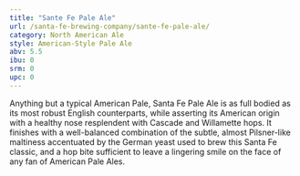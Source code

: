 ```yaml
---
title: "Sante Fe Pale Ale"
url: /santa-fe-brewing-company/sante-fe-pale-ale/
category: North American Ale
style: American-Style Pale Ale
abv: 5.5
ibu: 0
srm: 0
upc: 0
---
```

Anything but a typical American Pale, Santa Fe Pale Ale is as full bodied as its most robust English counterparts, while asserting its American origin with a healthy nose resplendent with Cascade and Willamette hops. It finishes with a well-balanced combination of the subtle, almost Pilsner-like maltiness accentuated by the German yeast used to brew this Santa Fe classic, and a hop bite sufficient to leave a lingering smile on the face of any fan of American Pale Ales.
